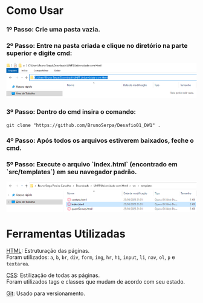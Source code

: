 # Como Usar

<h3>1º Passo: Crie uma pasta vazia.</h3>
<h3>2º Passo: Entre na pasta criada e clique no diretório na parte superior e digite cmd:</h3>

![print_diretório](https://github.com/BrunoSerpa/Desafio01_DW1/blob/main/Doc/passo2.PNG?raw=true)

<h3>3º Passo: Dentro do cmd insira o comando:</h3>

`git clone "https://github.com/BrunoSerpa/Desafio01_DW1" .`
<h3>4º Passo: Após todos os arquivos estiverem baixados, feche o cmd.</h3>
<h3>5º Passo: Execute o arquivo `index.html` (encontrado em `src/templates`) em seu navegador padrão.</h3>

![print_local_arquivo](https://github.com/BrunoSerpa/Desafio01_DW1/blob/main/Doc/passo5.PNG?raw=true)

# Ferramentas Utilizadas

<a href="https://www.w3schools.com/html/">HTML</a>: Estruturação das páginas.<br/>Foram utilizados: `a`, `b`, `br`, `div`, `form`, `img`, `hr`, `h1`, `input`, `li`, `nav`, `ol`, `p` e `textarea`.

<a href="https://www.w3schools.com/css/">CSS</a>:      Estilização de todas as páginas.<br/>
Foram utilizados tags e classes que mudam de acordo com seu estado.

<a href="https://git-scm.com">Git</a>: Usado para versionamento.